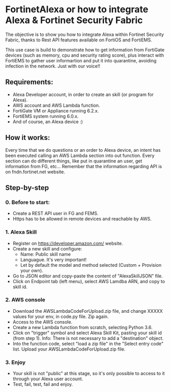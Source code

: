 # FortinetAlexa or how to integrate Alexa & Fortinet Security Fabric

The objective is to show you how to integrate Alexa within Fortinet Security Fabric, thanks to Rest API features available on FortiOS and FortiEMS. 

This use case is build to demonstrate how to get information from FortiGate devices (such as memory, cpu and security rating score), plus interact with FortiEMS to gather user informartion and put it into quarantine, avoiding infection in the network. Just with our voice!!

## Requirements:
- Alexa Developer account, in order to create an skill (or program for Alexa).
- AWS account and AWS Lambda function.
- FortiGate VM or Appliance running 6.2.x.
- FortiEMS system running 6.0.x.
- And of course, an Alexa device :)
  
## How it works:
Every time that we do questions or an order to Alexa device, an intent has been executed calling an AWS Lambda section into out function. Every section can do different things, like put in quarantine an user, get information from FG, etc... Remember that the information regarding API is on fndn.fortinet.net website.


## Step-by-step

### 0. Before to start:
 - Create a REST API user in FG and FEMS.
 - Https has to be allowed in remote devices and reachable by AWS.

### 1. Alexa Skill
 - Register on https://developer.amazon.com/ website.
 - Create a new skill and configure:
 	* Name: Public skill name
 	* Languague. It's very important!
 	* Let by default the model and method selected (Custom + Provision your own).
 - Go to JSON editor and copy-paste the content of "AlexaSkillJSON" file.
 - Click on Endpoint tab (left menu), select AWS Lamdba ARN, and copy to skill id.

### 2. AWS console
 - Download the AWSLambdaCodeForUpload.zip file, and change XXXXX values for your env, in code.py file. Zip again.
 - Access to the AWS console.
 - Create a new Lambda function from scratch, selecting Python 3.6.
 - Click on "trigger" symbol and select Alexa Skill Kit, pasting your skill id (from step 1). 
 Info: There is not necessary to add a "destination" object.
 - Into the function code, select "load a zip file" in the "Select entry code" list. Upload your AWSLambdaCodeForUpload.zip file.

### 3. Enjoy
 - Your skill is not "public" at this stage, so it's only possible to access to it through your Alexa user account.
 - Test, fail, test, fail and enjoy.
